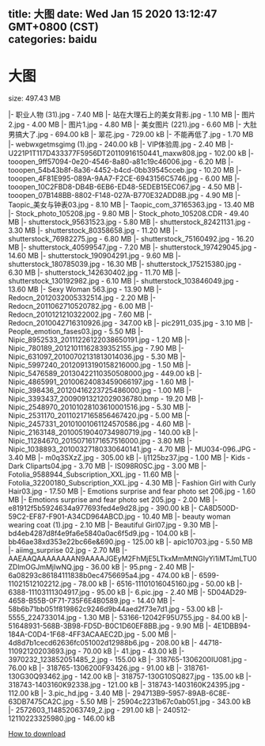 
title: 大图
date: Wed Jan 15 2020 13:12:47 GMT+0800 (CST)    
categories: baidu
---

# 大图
size: 497.43 MB
 
 
|- 职业人物 (31).jpg - 7.40 MB
|- 站在大理石上的美女背影.jpg - 1.10 MB
|- 图片2.jpg - 4.00 MB
|- 图片1.jpg - 4.80 MB
|- 美女图片 (221).jpg - 6.60 MB
|- 大肚男搞大了.jpg - 694.00 kB
|- 翠花.jpg - 729.00 kB
|- 不能再低了.jpg - 1.70 MB
|- webwxgetmsgimg (1).jpg - 240.00 kB
|- VIP体验周.jpg - 2.40 MB
|- U221P1T117D433377F5956DT20110916150441_maxw808.jpg - 102.00 kB
|- tooopen_9ff57094-0e20-4546-8a80-a81c19c46006.jpg - 6.20 MB
|- tooopen_54b43b8f-8a36-4452-b4cd-0bb39545cceb.jpg - 10.20 MB
|- tooopen_4F81E995-089A-9AA7-F2CE-6943156C5746.jpg - 6.00 MB
|- tooopen_10C2FBD8-DB4B-6EB6-ED48-5EDEB15EC067.jpg - 4.50 MB
|- tooopen_07B148BB-8802-F148-027A-B770E32ADD8B.jpg - 4.90 MB
|- Taopic_美女与钟表03.jpg - 8.10 MB
|- Taopic_com_37165363.jpg - 13.40 MB
|- Stock_photo_105208.jpg - 9.80 MB
|- Stock_photo_105208.CDR - 49.40 MB
|- shutterstock_95631523.jpg - 5.80 MB
|- shutterstock_82421131.jpg - 3.30 MB
|- shutterstock_80358658.jpg - 11.20 MB
|- shutterstock_76982275.jpg - 6.80 MB
|- shutterstock_75160492.jpg - 16.20 MB
|- shutterstock_40599547.jpg - 7.20 MB
|- shutterstock_197429045.jpg - 14.60 MB
|- shutterstock_190904291.jpg - 9.60 MB
|- shutterstock_180785039.jpg - 16.30 MB
|- shutterstock_175215380.jpg - 6.30 MB
|- shutterstock_142630402.jpg - 11.70 MB
|- shutterstock_130192982.jpg - 6.10 MB
|- shutterstock_103846049.jpg - 13.60 MB
|- Sexy Woman 563.jpg - 13.90 MB
|- Redocn_2012032005332514.jpg - 2.20 MB
|- Redocn_2011062710520782.jpg - 6.00 MB
|- Redocn_2010121210322002.jpg - 7.60 MB
|- Redocn_2010042716310926.jpg - 347.00 kB
|- pic2911_035.jpg - 3.10 MB
|- People_emotion_fases03.jpg - 5.50 MB
|- Nipic_8952533_20111226122038650191.jpg - 1.20 MB
|- Nipic_780189_20121011162839352155.jpg - 7.90 MB
|- Nipic_631097_20100702131813014036.jpg - 5.30 MB
|- Nipic_5997240_20120913190158216000.jpg - 1.50 MB
|- Nipic_5476589_20130422110350508000.jpg - 449.00 kB
|- Nipic_4865991_20100624083459066197.jpg - 1.60 MB
|- Nipic_398436_20120416223725486000.jpg - 1.00 MB
|- Nipic_3393437_20090913212029036780.bmp - 19.20 MB
|- Nipic_2548970_20101028103610001516.jpg - 5.30 MB
|- Nipic_2531170_20110217165856467420.jpg - 5.00 MB
|- Nipic_2457331_20101001061124570586.jpg - 4.60 MB
|- Nipic_2163148_20100519040734980719.jpg - 140.00 kB
|- Nipic_11284670_20150716171657516000.jpg - 3.80 MB
|- Nipic_1038893_20100327180330640141.jpg - 4.70 MB
|- MU034-096.JPG - 3.40 MB
|- m0q3SXzZ.jpg - 305.00 kB
|- lj1125bz37.jpg - 1.00 MB
|- Kids - Dark Cliparts04.jpg - 3.70 MB
|- IS098R0SC.jpg - 3.00 MB
|- Fotolia_9588944_Subscription_XXL.jpg - 11.60 MB
|- Fotolia_32200180_Subscription_XXL.jpg - 4.30 MB
|- Fashion Girl with Curly Hair03.jpg - 17.50 MB
|- Emotions surprise and fear photo set 206.jpg - 1.60 MB
|- Emotions surprise and fear photo set 205.jpg - 2.00 MB
|- e81912f5b5924634a977693fed4e9d28.jpg - 390.00 kB
|- CA8D500D-59C2-EF87-F901-A34CD964ABCD.jpg - 10.40 MB
|- beauty woman wearing coat (1).jpg - 2.10 MB
|- Beautiful Girl07.jpg - 9.30 MB
|- bd4eb4287d8f4e9fa6e5840a0ac6f5d9.jpg - 104.00 kB
|- bb46ae38xd353e22bc66e&690.jpg - 125.00 kB
|- apic10703.jpg - 5.50 MB
|- aiimg_surprise 02.jpg - 2.70 MB
|- AAEAAQAAAAAAAAN9AAAAJGEyM2FhMjE5LTkxMmMtNGIyYi1iMTJmLTU0ZDlmOGJmMjIwNQ.jpg - 36.00 kB
|- 95.png - 2.40 MB
|- 6a08293c86184111838b0ec4756695a4.jpg - 474.00 kB
|- 6599-11021512102212.jpg - 78.00 kB
|- 6516-11101016045160.jpg - 50.00 kB
|- 6388-11103111304917.jpg - 95.00 kB
|- 6.pic.jpg - 2.40 MB
|- 5D04AD29-4658-B55B-0F71-735F6E4B0589.jpg - 14.40 MB
|- 58b6b71bb051f819862c9246d9b44aed2f73e7d1.jpg - 53.00 kB
|- 5555_224733014.jpg - 1.30 MB
|- 53166-12042F95U755.jpg - 84.00 kB
|- 51648931-568B-3B98-FD5D-B0C1D60EF8BB.jpg - 9.90 MB
|- 4E1DBB94-184A-C0D4-1F68-4FF3ACAAEC2D.jpg - 5.00 MB
|- 4d8d7b1cecd62636fc051002d12988b6.jpg - 208.00 kB
|- 44718-11092120203693.jpg - 70.00 kB
|- 41.jpg - 43.00 kB
|- 3970232_123852051485_2.jpg - 155.00 kB
|- 318765-1306200IU081.jpg - 76.00 kB
|- 318765-1306200F93426.jpg - 91.00 kB
|- 318761-130G30Q93462.jpg - 142.00 kB
|- 318757-130G10SQ827.jpg - 135.00 kB
|- 318743-1403160K92338.jpg - 121.00 kB
|- 318743-1403160K24395.jpg - 112.00 kB
|- 3.pic_hd.jpg - 3.40 MB
|- 294713B9-5957-89AB-6C8E-63DB7475CA2C.jpg - 5.50 MB
|- 25904c2231b67c0ab051.jpg - 343.00 kB
|- 2572603_114852063749_2.jpg - 291.00 kB
|- 240512-12110223325980.jpg - 146.00 kB

[How to download](https://bpcam.bemobtrk.com/go/2ceec3aa-1ca2-46d6-b9ff-aaa5c184517c?jno=123)
